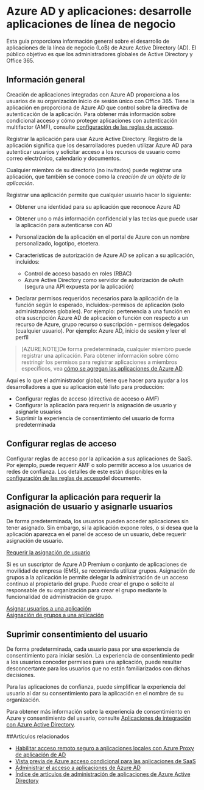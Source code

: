 <properties
    pageTitle="Azure AD y aplicaciones: guiar a los desarrolladores | Microsoft Azure"
    description="Escrito para profesionales de TI, este artículo proporciona directrices para integrar aplicaciones de Azure con Active Directory."
    services="active-directory"
    documentationCenter=""
    authors="kgremban"
    manager="femila"
    editor=""/>

<tags
    ms.service="active-directory"
    ms.workload="identity"
    ms.tgt_pltfrm="na"
    ms.devlang="na"
    ms.topic="article"
    ms.date="08/03/2016"
    ms.author="kgremban"/>

# <a name="azure-ad-and-applications-develop-line-of-business-apps"></a>Azure AD y aplicaciones: desarrolle aplicaciones de línea de negocio

Esta guía proporciona información general sobre el desarrollo de aplicaciones de la línea de negocio (LoB) de Azure Active Directory (AD). El público objetivo es que los administradores globales de Active Directory y Office 365.

## <a name="overview"></a>Información general

Creación de aplicaciones integradas con Azure AD proporciona a los usuarios de su organización inicio de sesión único con Office 365. Tiene la aplicación en proporciona de Azure AD que control sobre la directiva de autenticación de la aplicación. Para obtener más información sobre condicional acceso y cómo proteger aplicaciones con autenticación multifactor (AMF), consulte [configuración de las reglas de acceso](active-directory-conditional-access-azuread-connected-apps.md).

Registrar la aplicación para usar Azure Active Directory. Registro de la aplicación significa que los desarrolladores pueden utilizar Azure AD para autenticar usuarios y solicitar acceso a los recursos de usuario como correo electrónico, calendario y documentos.

Cualquier miembro de su directorio (no invitados) puede registrar una aplicación, que también se conoce como la *creación de un objeto de la aplicación*.

Registrar una aplicación permite que cualquier usuario hacer lo siguiente:

- Obtener una identidad para su aplicación que reconoce Azure AD
- Obtener uno o más información confidencial y las teclas que puede usar la aplicación para autenticarse con AD
- Personalización de la aplicación en el portal de Azure con un nombre personalizado, logotipo, etcetera.
- Características de autorización de Azure AD se aplican a su aplicación, incluidos:
  - Control de acceso basado en roles (RBAC)
  - Azure Active Directory como servidor de autorización de oAuth (segura una API expuesta por la aplicación)

- Declarar permisos requeridos necesarios para la aplicación de la función según lo esperado, incluidos:-permisos de aplicación (solo administradores globales). Por ejemplo: pertenencia a una función en otra suscripción Azure AD de aplicación o función con respecto a un recurso de Azure, grupo recurso o suscripción - permisos delegados (cualquier usuario). Por ejemplo: Azure AD, inicio de sesión y leer el perfil


> [AZURE.NOTE]De forma predeterminada, cualquier miembro puede registrar una aplicación. Para obtener información sobre cómo restringir los permisos para registrar aplicaciones a miembros específicos, vea [cómo se agregan las aplicaciones de Azure AD](active-directory-how-applications-are-added.md#who-has-permission-to-add-applications-to-my-azure-ad-instance).

Aquí es lo que el administrador global, tiene que hacer para ayudar a los desarrolladores a que su aplicación esté listo para producción:

- Configurar reglas de acceso (directiva de acceso o AMF)
- Configurar la aplicación para requerir la asignación de usuario y asignarle usuarios
- Suprimir la experiencia de consentimiento del usuario de forma predeterminada

## <a name="configure-access-rules"></a>Configurar reglas de acceso

Configurar reglas de acceso por la aplicación a sus aplicaciones de SaaS. Por ejemplo, puede requerir AMF o solo permitir acceso a los usuarios de redes de confianza. Los detalles de este están disponibles en la [configuración de las reglas de acceso](active-directory-conditional-access-azuread-connected-apps.md)del documento.

## <a name="configure-the-app-to-require-user-assignment-and-assign-users"></a>Configurar la aplicación para requerir la asignación de usuario y asignarle usuarios

De forma predeterminada, los usuarios pueden acceder aplicaciones sin tener asignado. Sin embargo, si la aplicación expone roles, o si desea que la aplicación aparezca en el panel de acceso de un usuario, debe requerir asignación de usuario.

[Requerir la asignación de usuario](active-directory-applications-guiding-developers-requiring-user-assignment.md)

Si es un suscriptor de Azure AD Premium o conjunto de aplicaciones de movilidad de empresa (EMS), se recomienda utilizar grupos. Asignación de grupos a la aplicación le permite delegar la administración de un acceso continuo al propietario del grupo. Puede crear el grupo o solicite al responsable de su organización para crear el grupo mediante la funcionalidad de administración de grupo.

[Asignar usuarios a una aplicación](active-directory-applications-guiding-developers-assigning-users.md)  
[Asignación de grupos a una aplicación](active-directory-applications-guiding-developers-assigning-groups.md)

## <a name="suppress-user-consent"></a>Suprimir consentimiento del usuario

De forma predeterminada, cada usuario pasa por una experiencia de consentimiento para iniciar sesión. La experiencia de consentimiento pedir a los usuarios conceder permisos para una aplicación, puede resultar desconcertante para los usuarios que no están familiarizados con dichas decisiones.

Para las aplicaciones de confianza, puede simplificar la experiencia del usuario al dar su consentimiento para la aplicación en el nombre de su organización.

Para obtener más información sobre la experiencia de consentimiento en Azure y consentimiento del usuario, consulte [Aplicaciones de integración con Azure Active Directory](active-directory-integrating-applications.md).

##<a name="related-articles"></a>Artículos relacionados

- [Habilitar acceso remoto seguro a aplicaciones locales con Azure Proxy de aplicación de AD](active-directory-application-proxy-get-started.md)
- [Vista previa de Azure acceso condicional para las aplicaciones de SaaS](active-directory-conditional-access-azuread-connected-apps.md)
- [Administrar el acceso a aplicaciones de Azure AD](active-directory-managing-access-to-apps.md)
- [Índice de artículos de administración de aplicaciones de Azure Active Directory](active-directory-apps-index.md)
